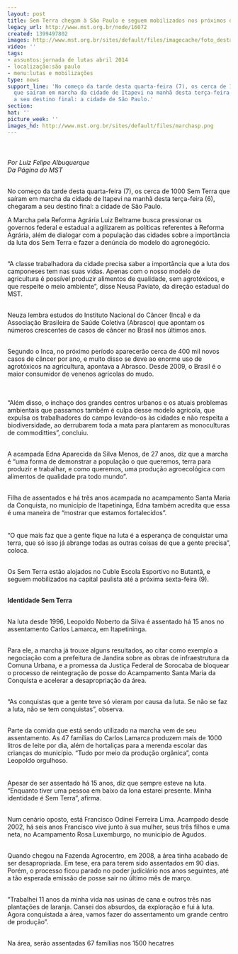 ```yaml
---
layout: post
title: Sem Terra chegam à São Paulo e seguem mobilizados nos próximos dias
legacy_url: http://www.mst.org.br/node/16072
created: 1399497802
images: http://www.mst.org.br/sites/default/files/imagecache/foto_destaque/marchasp.png
video: ''
tags:
- assuntos:jornada de lutas abril 2014
- localização:são paulo
- menu:lutas e mobilizações
type: news
support_line: 'No começo da tarde desta quarta-feira (7), os cerca de 1000 Sem Terra
  que saíram em marcha da cidade de Itapevi na manhã desta terça-feira (6), chegaram
  a seu destino final: a cidade de São Paulo.'
section: 
hat: ''
picture_week: ''
images_hd: http://www.mst.org.br/sites/default/files/marchasp.png
---
```

<p><img style="margin: 10px;" src="http://www.mst.org.br/sites/default/files/marchasp.png" alt=""><br><em><br>Por Luiz Felipe Albuquerque<br>Da Página do MST<br></em></p><p><br>No começo da tarde desta quarta-feira (7), os cerca de 1000 Sem Terra que saíram em marcha da cidade de Itapevi na manhã desta terça-feira (6), chegaram a seu destino final: a cidade de São Paulo.</p><p>A Marcha pela Reforma Agrária Luiz Beltrame busca pressionar os governos federal e estadual a agilizarem as políticas referentes à Reforma Agrária, além de dialogar com a população das cidades sobre a importância da luta dos Sem Terra e fazer a denúncia do modelo do agronegócio.</p><p><br>“A classe trabalhadora da cidade precisa saber a importância que a luta dos camponeses tem nas suas vidas. Apenas com o nosso modelo de agricultura é possível produzir alimentos de qualidade, sem agrotóxicos, e que respeite o meio ambiente”, disse Neusa Paviato, da direção estadual do MST.</p><p><br>Neuza lembra estudos do Instituto Nacional do Câncer (Inca) e da Associação Brasileira de Saúde Coletiva (Abrasco) que apontam os números crescentes de casos de câncer no Brasil nos últimos anos.&nbsp;</p><p><br>Segundo o Inca, no próximo período aparecerão cerca de 400 mil novos casos de câncer por ano, e muito disso se deve ao enorme uso de agrotóxicos na agricultura, apontava a Abrasco. Desde 2009, o Brasil é o maior consumidor de venenos agrícolas do mudo.</p><p><img style="margin: 10px;" src="http://www.mst.org.br/sites/default/files/alegre.png" alt=""></p><p>“Além disso, o inchaço dos grandes centros urbanos e os atuais problemas ambientais que passamos também é culpa desse modelo agrícola, que expulsa os trabalhadores do campo levando-os às cidades e não respeita a biodiversidade, ao derrubarem toda a mata para plantarem as monoculturas de commoditties”, concluiu.&nbsp;</p><p><br>A acampada Edna Aparecida da Silva Menos, de 27 anos, diz que a marcha é “uma forma de demonstrar a população o que queremos, terra para produzir e trabalhar, e como queremos, uma produção agroecológica com alimentos de qualidade pra todo mundo”.</p><p><br>Filha de assentados e há três anos acampada no acampamento Santa Maria da Conquista, no município de Itapetininga, Edna também acredita que essa é uma maneira de “mostrar que estamos fortalecidos”.</p><p><img style="margin: 10px;" src="http://www.mst.org.br/sites/default/files/rf.png" alt=""><br>“O que mais faz que a gente fique na luta é a esperança de conquistar uma terra, que só isso já abrange todas as outras coisas de que a gente precisa”, coloca. &nbsp;&nbsp;</p><p><br>Os Sem Terra estão alojados no Cuble Escola Esportivo no Butantã, e seguem mobilizados na capital paulista até a próxima sexta-feira (9).&nbsp;</p><p><br><strong>Identidade Sem Terra</strong></p><p><br>Na luta desde 1996, Leopoldo Noberto da Silva é assentado há 15 anos no assentamento Carlos Lamarca, em Itapetininga.</p><p><br>Para ele, a marcha já trouxe alguns resultados, ao citar como exemplo a negociação com a prefeitura de Jandira sobre as obras de infraestrutura da Comuna Urbana, e a promessa da Justiça Federal de Sorocaba de bloquear o processo de reintegração de posse do Acampamento Santa Maria da Conquista e acelerar a desapropriação da área.</p><p><br>“As conquistas que a gente teve só vieram por causa da luta. Se não se faz a luta, não se tem conquistas”, observa.</p><p><br>Parte da comida que está sendo utilizado na marcha vem de seu assentamento. As 47 famílias do Carlos Lamarca produzem mais de 1000 litros de leite por dia, além de hortaliças para a merenda escolar das crianças do município. “Tudo por meio da produção orgânica”, conta Leopoldo orgulhoso.</p><p><img style="margin: 10px;" src="http://www.mst.org.br/sites/default/files/marc.png" alt=""><br>Apesar de ser assentado há 15 anos, diz que sempre esteve na luta. “Enquanto tiver uma pessoa em baixo da lona estarei presente. Minha identidade é Sem Terra”, afirma.</p><p><br>Num cenário oposto, está Francisco Odinei Ferreira Lima. Acampado desde 2002, há seis anos Francisco vive junto à sua mulher, seus três filhos e uma neta, no Acampamento Rosa Luxemburgo, no município de Agudos. &nbsp;</p><p><br>Quando chegou na Fazenda Agrocentro, em 2008, a área tinha acabado de ser desapropriada. Em tese, era para terem sido assentados em 90 dias. Porém, o processo ficou parado no poder judiciário nos anos seguintes, até a tão esperada emissão de posse sair no último mês de março.</p><p><br>“Trabalhei 11 anos da minha vida nas usinas de cana e outros três nas plantações de laranja. Cansei dos absurdos, da exploração e fui à luta. Agora conquistada a área, vamos fazer do assentamento um grande centro de produção”.</p><p><br>Na área, serão assentadas 67 famílias nos 1500 hecatres&nbsp;</p>
